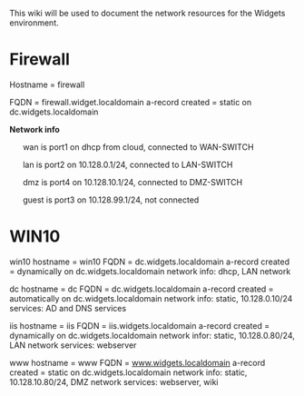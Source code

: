 This wiki will be used to document the network resources for the Widgets environment.

<html>
<body>

 # Firewall
  <p> Hostname = firewall </p> 
  <p> FQDN = firewall.widget.localdomain a-record created = static on dc.widgets.localdomain </p> 
  <b> Network info </b>
  <p> &nbsp&nbsp&nbsp&nbsp&nbsp wan is port1 on dhcp from cloud, connected to WAN-SWITCH </p> 
  <p> &nbsp&nbsp&nbsp&nbsp&nbsp lan is port2 on 10.128.0.1/24, connected to LAN-SWITCH </p>  
  <p> &nbsp&nbsp&nbsp&nbsp&nbsp dmz is port4 on 10.128.10.1/24, connected to DMZ-SWITCH </p> 
  <p> &nbsp&nbsp&nbsp&nbsp&nbsp guest is port3 on 10.128.99.1/24,  not connected </p>

 # WIN10
win10 hostname = win10 FQDN = dc.widgets.localdomain a-record created = dynamically on dc.widgets.localdomain network info: dhcp, LAN network

dc hostname = dc FQDN = dc.widgets.localdomain a-record created = automatically on dc.widgets.localdomain network info: static, 10.128.0.10/24 services: AD and DNS services

iis hostname = iis FQDN = iis.widgets.localdomain a-record created = dynamically on dc.widgets.localdomain network infor: static, 10.128.0.80/24, LAN network services: webserver

www hostname = www FQDN = www.widgets.localdomain a-record created = static on dc.widgets.localdomain network info: static, 10.128.10.80/24, DMZ network services: webserver, wiki
</html>
<body>
